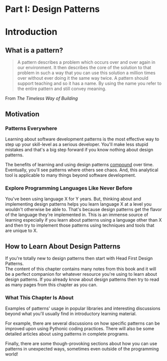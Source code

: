 # Part I: Design Patterns

# Introduction

## What is a pattern?

> A pattern describes a problem which occurs over and over again in our environment. It then describes the core of the solution to that problem in such a way that you can use this solution a million times over without ever doing it the same way twice. A pattern should support teaching and so it has a name. By using the name you refer to the entire pattern and still convey meaning.

From _The Timeless Way of Building_

## Motivation

### Patterns Everywhere

Learning about software development patterns is the most effective way to step up your skill-level as a serious developer. You'll make less stupid mistakes and that's a big step forward if you know nothing about design patterns.

The benefits of learning and using design patterns [compound](https://en.wikipedia.org/wiki/Compound_interest) over time. Eventually, you'll see patterns where others see chaos. And, this analytical tool is applicable to many things beyond software development.

### Explore Programming Languages Like Never Before

You've been using language X for Y years. But, thinking about and implementing design patterns helps you learn language X at a level you wouldn't otherwise be able to. That's because design patterns get the flavor of the language they're implemented in. This is an immense source of learning especially if you learn about patterns using a language other than X and then try to implement those patterns using techniques and tools that are unique to X.

## How to Learn About Design Patterns

If you're totally new to design patterns then start with Head First Design Patterns.   
The content of this chapter contains many notes from this book and it will be a perfect companion for whatever resource you're using to learn about design patterns. If you already know about design patterns then try to read as many pages from this chapter as you can.

### What This Chapter Is About

Examples of patterns' usage in popular libraries and interesting discussions beyond what you'll usually find in introductory learning material. 

For example, there are several discussions on how specific patterns can be improved upon using Pythonic coding practices. There will also be some detailed articles about using patterns in complete programs. 

Finally, there are some though-provoking sections about how you can use patterns in unexpected ways, sometimes even outside of the programming world!

